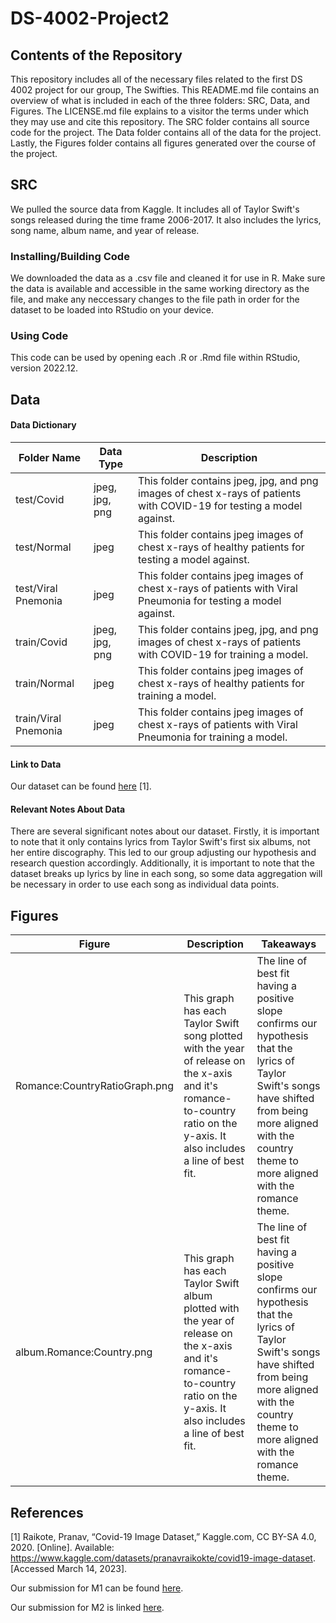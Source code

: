 # DS-4002-Project2

## Contents of the Repository

This repository includes all of the necessary files related to the first DS 4002 project for our group, The Swifties. This README.md file contains an overview of what is included in each of the three folders: SRC, Data, and Figures. The LICENSE.md file explains to a visitor the terms under which they may use and cite this repository. The SRC folder contains all source code for the project. The Data folder contains all of the data for the project. Lastly, the Figures folder contains all figures generated over the course of the project.

## SRC

We pulled the source data from Kaggle. It includes all of Taylor Swift's songs released during the time frame 2006-2017. It also includes the lyrics, song name, album name, and year of release.

### Installing/Building Code

We downloaded the data as a .csv file and cleaned it for use in R. Make sure the data is available and accessible in the same working directory as the file, and make any neccessary changes to the file path in order for the dataset to be loaded into RStudio on your device.

### Using Code

This code can be used by opening each .R or .Rmd file within RStudio, version 2022.12.

## Data

#### Data Dictionary

| Folder Name         | Data Type     | Description |
| ------------------- | ------------- | ----------- |
| test/Covid          | jpeg, jpg, png| This folder contains jpeg, jpg, and png images of chest x-rays of patients with COVID-19 for testing a model against. |
| test/Normal         | jpeg          | This folder contains jpeg images of chest x-rays of healthy patients for testing a model against.|
| test/Viral Pnemonia | jpeg          | This folder contains jpeg images of chest x-rays of patients with Viral Pneumonia for testing a model against.|
| train/Covid         | jpeg, jpg, png| This folder contains jpeg, jpg, and png images of chest x-rays of patients with COVID-19 for training a model. |
| train/Normal        | jpeg          | This folder contains jpeg images of chest x-rays of healthy patients for training a model.|
| train/Viral Pnemonia| jpeg          | This folder contains jpeg images of chest x-rays of patients with Viral Pneumonia for training a model. |

#### Link to Data

Our dataset can be found [here](https://www.kaggle.com/datasets/pranavraikokte/covid19-image-dataset) [1].

#### Relevant Notes About Data

There are several significant notes about our dataset. Firstly, it is important to note that it only contains lyrics from Taylor Swift's first six albums, not her entire discography. This led to our group adjusting our hypothesis and research question accordingly. Additionally, it is important to note that the dataset breaks up lyrics by line in each song, so some data aggregation will be necessary in order to use each song as individual data points.

## Figures 

| Figure      | Description | Takeaways   |
| ----------- | ----------- | ----------- |
| Romance:CountryRatioGraph.png| This graph has each Taylor Swift song plotted with the year of release on the x-axis and it's romance-to-country ratio on the y-axis. It also includes a line of best fit.| The line of best fit having a positive slope confirms our hypothesis that the lyrics of Taylor Swift's songs have shifted from being more aligned with the country theme to more aligned with the romance theme. |
| album.Romance:Country.png |  This graph has each Taylor Swift album plotted with the year of release on the x-axis and it's romance-to-country ratio on the y-axis. It also includes a line of best fit. | The line of best fit having a positive slope confirms our hypothesis that the lyrics of Taylor Swift's songs have shifted from being more aligned with the country theme to more aligned with the romance theme. |

## References

[1] Raikote, Pranav, “Covid-19 Image Dataset,” Kaggle.com, CC BY-SA 4.0, 2020. [Online]. Available: https://www.kaggle.com/datasets/pranavraikokte/covid19-image-dataset. [Accessed March 14, 2023].

Our submission for M1 can be found [here](https://docs.google.com/document/d/15BI0JMWRXRKFiejG8Nu_kt_VcEqPVRjsSN_60aouXlg/edit?usp=sharing).

Our submission for M2 is linked [here](https://docs.google.com/document/d/1CNDYayc-ehutT4BBa86Op7M2H-f36dQVTdlzm7_qeuM/edit?usp=sharing).
